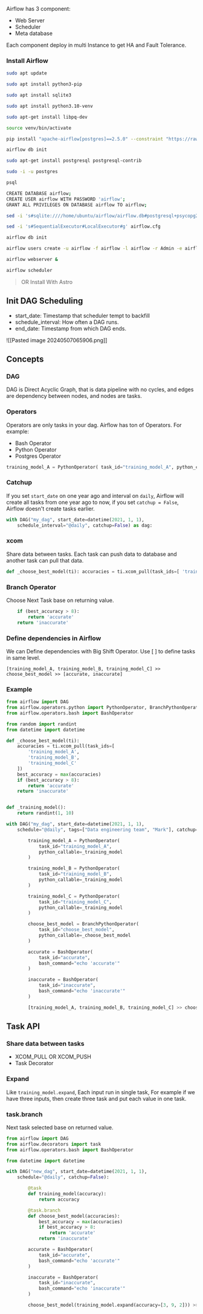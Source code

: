 Airflow has 3 component:
- Web Server
- Scheduler
- Meta database

Each component deploy in multi Instance to get HA and Fault Tolerance.

### Install Airflow
```bash 
sudo apt update

sudo apt install python3-pip

sudo apt install sqlite3

sudo apt install python3.10-venv

sudo apt-get install libpq-dev

source venv/bin/activate

pip install "apache-airflow[postgres]==2.5.0" --constraint "https://raw.githubusercontent.com/apache/airflow/constraints-2.5.0/constraints-3.7.txt"

airflow db init

sudo apt-get install postgresql postgresql-contrib

sudo -i -u postgres

psql

CREATE DATABASE airflow;
CREATE USER airflow WITH PASSWORD 'airflow';
GRANT ALL PRIVILEGES ON DATABASE airflow TO airflow;

sed -i 's#sqlite:////home/ubuntu/airflow/airflow.db#postgresql+psycopg2://airflow:airflow@localhost/airflow#g' airflow.cfg

sed -i 's#SequentialExecutor#LocalExecutor#g' airflow.cfg

airflow db init

airflow users create -u airflow -f airflow -l airflow -r Admin -e airflow@gmail.com

airflow webserver &

airflow scheduler
```

> OR Install With Astro
## Init DAG Scheduling
- start_date: Timestamp that scheduler tempt to backfill
- schedule_interval: How often a DAG runs.
- end_date: Timestamp from which DAG ends. 

![[Pasted image 20240507065906.png]]

## Concepts
### DAG
DAG is Direct Acyclic Graph, that is data pipeline with no cycles, and edges are dependency between nodes, and nodes are tasks.

### Operators
Operators are only tasks in your dag. Airflow has ton of Operators. 
For example:
- Bash Operator
- Python Operator
- Postgres Operator

```python 
training_model_A = PythonOperator( task_id="training_model_A", python_callable=_training_model )
```
### Catchup
If you set `start_date` on one year ago and interval on `daily`, Airflow will create all tasks from one year ago to now, if you set `catchup = False`, Airflow doesn't create tasks earlier.

```python 
with DAG("my_dag", start_date=datetime(2021, 1, 1),
    schedule_interval="@daily", catchup=False) as dag:
```

### xcom
Share data between tasks. Each task can push data to database and another task can pull that data. 
```python 
def _choose_best_model(ti): accuracies = ti.xcom_pull(task_ids=[ 'training_model_A', 'training_model_B', 'training_model_C' ]) best_accuracy = max(accuracies) if (best_accuracy > 8): return 'accurate' return 'inaccurate'
```

### Branch Operator
Choose Next Task base on returning value. 
```python
    if (best_accuracy > 8):
        return 'accurate'
    return 'inaccurate'
```
### Define dependencies in Airflow 
We can Define dependencies with Big Shift Operator. 
Use [ ]  to define tasks in same level.
```
[training_model_A, training_model_B, training_model_C] >> choose_best_model >> [accurate, inaccurate]
```

### Example
```python
from airflow import DAG
from airflow.operators.python import PythonOperator, BranchPythonOperator
from airflow.operators.bash import BashOperator

from random import randint
from datetime import datetime

def _choose_best_model(ti):
    accuracies = ti.xcom_pull(task_ids=[
        'training_model_A',
        'training_model_B',
        'training_model_C'
    ])
    best_accuracy = max(accuracies)
    if (best_accuracy > 8):
        return 'accurate'
    return 'inaccurate'


def _training_model():
    return randint(1, 10)

with DAG("my_dag", start_date=datetime(2021, 1, 1),
    schedule="@daily", tags=["Data engineering team", "Mark"], catchup=False) as dag:

        training_model_A = PythonOperator(
            task_id="training_model_A",
            python_callable=_training_model
        )

        training_model_B = PythonOperator(
            task_id="training_model_B",
            python_callable=_training_model
        )

        training_model_C = PythonOperator(
            task_id="training_model_C",
            python_callable=_training_model
        )

        choose_best_model = BranchPythonOperator(
            task_id="choose_best_model",
            python_callable=_choose_best_model
        )

        accurate = BashOperator(
            task_id="accurate",
            bash_command="echo 'accurate'"
        )

        inaccurate = BashOperator(
            task_id="inaccurate",
            bash_command="echo 'inaccurate'"
        )

        [training_model_A, training_model_B, training_model_C] >> choose_best_model >> [accurate, inaccurate]
```


## Task API
### Share data between tasks
- XCOM_PULL OR XCOM_PUSH
- Task Decorator

### Expand
Like `training_model.expand`, Each input run in single task, For example if we have three inputs, then create three task and put each value in one task. 

### task.branch
Next task selected base on returned value. 


```python
from airflow import DAG
from airflow.decorators import task
from airflow.operators.bash import BashOperator

from datetime import datetime

with DAG("new_dag", start_date=datetime(2021, 1, 1), 
    schedule="@daily", catchup=False):

        @task
        def training_model(accuracy):
            return accuracy

        @task.branch
        def choose_best_model(accuracies):
            best_accuracy = max(accuracies)
            if best_accuracy > 8:
                return 'accurate'
            return 'inaccurate'

        accurate = BashOperator(
            task_id="accurate",
            bash_command="echo 'accurate'"
        )

        inaccurate = BashOperator(
            task_id="inaccurate",
            bash_command="echo 'inaccurate'"
        )

        choose_best_model(training_model.expand(accuracy=[3, 9, 2])) >> [accurate, inaccurate]
```


